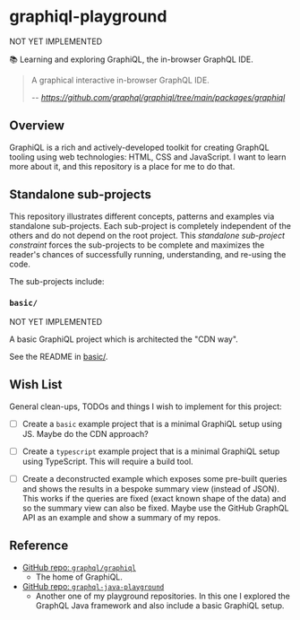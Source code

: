 # graphiql-playground

NOT YET IMPLEMENTED

📚 Learning and exploring GraphiQL, the in-browser GraphQL IDE.

> A graphical interactive in-browser GraphQL IDE.
> 
> -- <cite> https://github.com/graphql/graphiql/tree/main/packages/graphiql </cite>


## Overview

GraphiQL is a rich and actively-developed toolkit for creating GraphQL tooling using web technologies: HTML, CSS and
JavaScript. I want to learn more about it, and this repository is a place for me to do that.


## Standalone sub-projects

This repository illustrates different concepts, patterns and examples via standalone sub-projects. Each sub-project is
completely independent of the others and do not depend on the root project. This _standalone sub-project constraint_
forces the sub-projects to be complete and maximizes the reader's chances of successfully running, understanding, and
re-using the code.

The sub-projects include:


### `basic/`

NOT YET IMPLEMENTED

A basic GraphiQL project which is architected the "CDN way".

See the README in [basic/](basic/).


## Wish List

General clean-ups, TODOs and things I wish to implement for this project:

* [ ] Create a `basic` example project that is a minimal GraphiQL setup using JS. Maybe do the CDN approach?
* [ ] Create a `typescript` example project that is a minimal GraphiQL setup using TypeScript. This will require a
  build tool.
* [ ] Create a deconstructed example which exposes some pre-built queries and shows the results in a bespoke summary
  view (instead of JSON). This works if the queries are fixed (exact known shape of the data) and so the summary view
  can also be fixed. Maybe use the GitHub GraphQL API as an example and show a summary of my repos.  


## Reference

* [GitHub repo: `graphql/graphiql`](https://github.com/graphql/graphiql)
  * The home of GraphiQL.
* [GitHub repo: `graphql-java-playground`](https://github.com/dgroomes/graphql-java-playground)
  * Another one of my playground repositories. In this one I explored the GraphQL Java framework and also include a basic
    GraphiQL setup.
